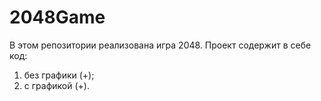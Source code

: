 # 2048Game
В этом репозитории реализована игра 2048.
Проект содержит в себе код:
1) без графики (+);
2) с графикой (+).

